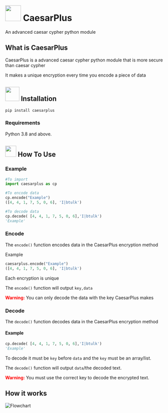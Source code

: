 # <img src="https://img.icons8.com/fluency/240/000000/key-security.png" width="50px"/> CaesarPlus
An advanced caesar cypher python module

## What is CaesarPlus
CaesarPlus is a advanced caesar cypher python module that is more secure than caesar cypher 

It makes a unique encryption every time you encode a piece of data

## <img src="https://img.icons8.com/fluency/144/000000/services.png" width="45px"/> Installation

```pip install caesarplus```



### Requirements

Python 3.8 and above.

## <img src="https://img.icons8.com/fluency/96/000000/laptop-coding.png" width="35px"/> How To Use



### Example

```Python
#To import 
import caesarplus as cp

#To encode data
cp.encode("Example")
([4, 4, 1, 7, 5, 0, 6], 'I|btulk')

#To decode data
cp.decode( [4, 4, 1, 7, 5, 0, 6],'I|btulk')
'Example'
```

### Encode
The `encode()` function encodes data in the CaesarPlus encryption method


Example
```Python
caesarplus.encode("Example")
([4, 4, 1, 7, 5, 0, 6], 'I|btulk')
```

Each encryption is unique

The `encode()` function will output `key,data`

**<p style="color: red;display:inline">Warning:</p>** You can only decode the data with the key CaesarPlus makes

### Decode
The `decode()` function decodes data in the CaesarPlus encryption method

#### Example

```Python
cp.decode( [4, 4, 1, 7, 5, 0, 6],'I|btulk')
'Example'
```

To decode it must be `key` before `data` and the `key` must be an array/list.

The `decode()` function will output `data`/the decoded text.



**<p style="color: red;display:inline">Warning:</p>** You must use the correct key to decode the encrypted text.

## How it works

![Flowchart](https://raw.githubusercontent.com/awesomelewis2007/CaesarPlus/main/Documentation/Flowchart.png)
